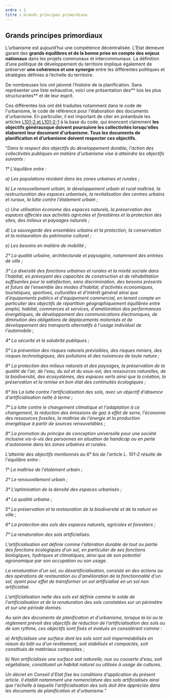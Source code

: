 ```yaml
---
ordre : 1
titre : Grands principes primordiaux
---
```

## Grands principes primordiaux
L’urbanisme est aujourd’hui une compétence décentralisée. L’Etat demeure garant des **grands équilibres et de la bonne prise en compte des enjeux nationaux** dans les projets communaux et intercommunaux. La définition d’une politique de développement du territoire implique également de préserver **une cohérence et une synergie** entre les différentes politiques et stratégies définies à l’échelle du territoire.

De nombreuses lois ont jalonné l’histoire de la planification. Sans représenter une liste exhaustive, voici une présentation des** lois les plus structurantes** et de leur esprit.

Ces différentes lois ont été traduites notamment dans le code de l'urbanisme, le code de référence pour l'élaboration des documents d'urbanisme. En particulier, il est important de citer en préambule les articles [L101-2 et L101-2-1](https://www.legifrance.gouv.fr/codes/section_lc/LEGITEXT000006074075/LEGISCTA000031210064/#LEGISCTA000031212667)  à la base du code, qui énoncent clairement **les objectifs générauxque doivent poursuivre les collectivités lorsqu'elles élaborent leur document d'urbanisme. Tous les documents de planification et d’urbanisme doivent respecter ces objectifs.**

"*Dans le respect des objectifs du développement durable, l'action des collectivités publiques en matière d'urbanisme vise à atteindre les objectifs suivants :*

*1° L'équilibre entre :*

*a) Les populations résidant dans les zones urbaines et rurales ;*

*b) Le renouvellement urbain, le développement urbain et rural maîtrisé, la restructuration des espaces urbanisés, la revitalisation des centres urbains et ruraux, la lutte contre l'étalement urbain ;*

*c) Une utilisation économe des espaces naturels, la préservation des espaces affectés aux activités agricoles et forestières et la protection des sites, des milieux et paysages naturels ;*

*d) La sauvegarde des ensembles urbains et la protection, la conservation et la restauration du patrimoine culturel ;*

*e) Les besoins en matière de mobilité ;*

*2° La qualité urbaine, architecturale et paysagère, notamment des entrées de ville ;*

*3° La diversité des fonctions urbaines et rurales et la mixité sociale dans l'habitat, en prévoyant des capacités de construction et de réhabilitation suffisantes pour la satisfaction, sans discrimination, des besoins présents et futurs de l'ensemble des modes d'habitat, d'activités économiques, touristiques, sportives, culturelles et d'intérêt général ainsi que d'équipements publics et d'équipement commercial, en tenant compte en particulier des objectifs de répartition géographiquement équilibrée entre emploi, habitat, commerces et services, d'amélioration des performances énergétiques, de développement des communications électroniques, de diminution des obligations de déplacements motorisés et de développement des transports alternatifs à l'usage individuel de l'automobile ;*

*4° La sécurité et la salubrité publiques ;*

*5° La prévention des risques naturels prévisibles, des risques miniers, des risques technologiques, des pollutions et des nuisances de toute nature ;*

*6° La protection des milieux naturels et des paysages, la préservation de la qualité de l'air, de l'eau, du sol et du sous-sol, des ressources naturelles, de la biodiversité, des écosystèmes, des espaces verts ainsi que la création, la préservation et la remise en bon état des continuités écologiques ;*

*6° bis La lutte contre l'artificialisation des sols, avec un objectif d'absence d'artificialisation nette à terme ;*

*7° La lutte contre le changement climatique et l'adaptation à ce changement, la réduction des émissions de gaz à effet de serre, l'économie des ressources fossiles, la maîtrise de l'énergie et la production énergétique à partir de sources renouvelables ;*

*8° La promotion du principe de conception universelle pour une société inclusive vis-à-vis des personnes en situation de handicap ou en perte d'autonomie dans les zones urbaines et rurales.*


*L'atteinte des objectifs mentionnés au 6° bis de l'article L. 101-2 résulte de l'équilibre entre :*

*1° La maîtrise de l'étalement urbain ;*

*2° Le renouvellement urbain ;*

*3° L'optimisation de la densité des espaces urbanisés ;*

*4° La qualité urbaine ;*

*5° La préservation et la restauration de la biodiversité et de la nature en ville ;*

*6° La protection des sols des espaces naturels, agricoles et forestiers ;*

*7° La renaturation des sols artificialisés.*

*L'artificialisation est définie comme l'altération durable de tout ou partie des fonctions écologiques d'un sol, en particulier de ses fonctions biologiques, hydriques et climatiques, ainsi que de son potentiel agronomique par son occupation ou son usage.*

*La renaturation d'un sol, ou désartificialisation, consiste en des actions ou des opérations de restauration ou d'amélioration de la fonctionnalité d'un sol, ayant pour effet de transformer un sol artificialisé en un sol non artificialisé.*

*L'artificialisation nette des sols est définie comme le solde de l'artificialisation et de la renaturation des sols constatées sur un périmètre et sur une période donnés.*

*Au sein des documents de planification et d'urbanisme, lorsque la loi ou le règlement prévoit des objectifs de réduction de l'artificialisation des sols ou de son rythme, ces objectifs sont fixés et évalués en considérant comme :*

*a) Artificialisée une surface dont les sols sont soit imperméabilisés en raison du bâti ou d'un revêtement, soit stabilisés et compactés, soit constitués de matériaux composites ;*

*b) Non artificialisée une surface soit naturelle, nue ou couverte d'eau, soit végétalisée, constituant un habitat naturel ou utilisée à usage de cultures.*

*Un décret en Conseil d'Etat fixe les conditions d'application du présent article. Il établit notamment une nomenclature des sols artificialisés ainsi que l'échelle à laquelle l'artificialisation des sols doit être appréciée dans les documents de planification et d'urbanisme.*"